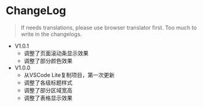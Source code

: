 # ChangeLog

> If needs translations, please use browser translator first. Too much to write in the changelogs.

- V1.0.1
  - 调整了页面滚动条显示效果
  - 调整了部分颜色效果
- V1.0.0
  - 从VSCode Lite复制项目，第一次更新
  - 调整了各级标题样式
  - 调整了部分区域宽高
  - 调整了表格显示效果
